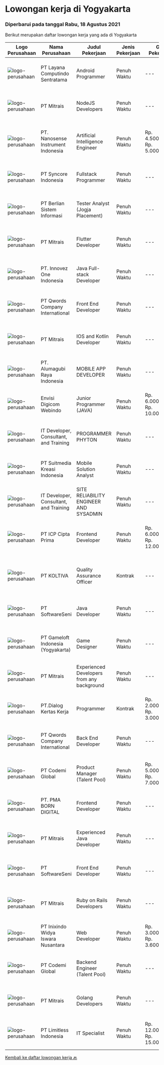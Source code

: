 
  # Lowongan kerja di Yogyakarta

  ### Diperbarui pada tanggal Rabu, 18 Agustus 2021

  Berikut merupakan daftar lowongan kerja yang ada di Yogyakarta

  |Logo Perusahaan | Nama Perusahaan | Judul Pekerjaan | Jenis Pekerjaan | Gaji Pekerjaan | Lokasi | Deskripsi | Tanggal diunggah | Pranala |
  | -------------- | --------------- | --------------- | --------- | --------- | -------------- | ------- | ----------- | ----------- |
  |![logo-perusahaan](https://image-service-cdn.seek.com.au/613f901daeb8be2d89c655ebdc2b9758473108d8/ee4dce1061f3f616224767ad58cb2fc751b8d2dc)|PT Layana Computindo Sentratama|Android Programmer|Penuh Waktu|---|Yogyakarta|Syarat: Menguasai pemrograman aplikasi Android, menggunakan Kotlin Menguasai Android Studio Memahami XML, Android SDK, Firebase, MySQL, Google API,...|Selasa, 17 Agustus 2021|https://www.jobstreet.co.id/id/job/android-programmer-3591126?token=0~2aa3cc73-6e94-49b7-9a83-109da8490103&sectionRank=1&jobId=jobstreet-id-job-3591126|
|![logo-perusahaan](https://image-service-cdn.seek.com.au/969b0c47f133a1e0155056a5d964c63953dd6304/ee4dce1061f3f616224767ad58cb2fc751b8d2dc)|PT Mitrais|NodeJS Developers|Penuh Waktu|---|Bali|Build your Career with Mitrais! We're urgently looking for experienced NodeJS Developers to be part of our team for an immediate start.Our client is a...|Senin, 16 Agustus 2021|https://www.jobstreet.co.id/id/job/nodejs-developers-3601182?token=0~2aa3cc73-6e94-49b7-9a83-109da8490103&sectionRank=2&jobId=jobstreet-id-job-3601182|
|![logo-perusahaan](https://image-service-cdn.seek.com.au/67567343348f4097c33cbda8e068a1010495e2e5/ee4dce1061f3f616224767ad58cb2fc751b8d2dc)|PT. Nanosense Instrument Indonesia|Artificial Intelligence Engineer|Penuh Waktu|Rp. 4.500.000-Rp. 5.000.000|Sleman|Your Role :• Solving complex problems using data-driven approach• Building predictive models and machine learning algorithms• Verifying and deploying...|Senin, 16 Agustus 2021|https://www.jobstreet.co.id/id/job/artificial-intelligence-engineer-3601743?token=0~2aa3cc73-6e94-49b7-9a83-109da8490103&sectionRank=3&jobId=jobstreet-id-job-3601743|
|![logo-perusahaan](https://image-service-cdn.seek.com.au/f66e19308d244eca3cf6778cd9ef51c4c4c6d355/ee4dce1061f3f616224767ad58cb2fc751b8d2dc)|PT Syncore Indonesia|Fullstack Programmer|Penuh Waktu|---|Yogyakarta|Kualifikasi: Pendidikan min. S1 jurusan Teknik Informasi atau linier Pernah terlibat dalam pengembangan aplikasi keuangan menguasai bahasa pemrograman...|Senin, 16 Agustus 2021|https://www.jobstreet.co.id/id/job/fullstack-programmer-3601385?token=0~2aa3cc73-6e94-49b7-9a83-109da8490103&sectionRank=4&jobId=jobstreet-id-job-3601385|
|![logo-perusahaan](https://image-service-cdn.seek.com.au/ccc0df9110fd5f01c647c290b339361a3aae7efb/ee4dce1061f3f616224767ad58cb2fc751b8d2dc)|PT Berlian Sistem Informasi|Tester Analyst (Jogja Placement)|Penuh Waktu|---|Yogyakarta|Minimum Requirements : Bachelor of Computer Science / Information System or equivalent professional experience in software development and testing At...|Senin, 16 Agustus 2021|https://www.jobstreet.co.id/id/job/tester-analyst-jogja-placement-3590211?token=0~2aa3cc73-6e94-49b7-9a83-109da8490103&sectionRank=5&jobId=jobstreet-id-job-3590211|
|![logo-perusahaan](https://image-service-cdn.seek.com.au/969b0c47f133a1e0155056a5d964c63953dd6304/ee4dce1061f3f616224767ad58cb2fc751b8d2dc)|PT Mitrais|Flutter Developer|Penuh Waktu|---|Bali|Build your Career with Mitrais !  We're looking for experienced Flutter Developer to be part of our team. What will you be doing?  Liase with...|Senin, 16 Agustus 2021|https://www.jobstreet.co.id/id/job/flutter-developer-3601166?token=0~2aa3cc73-6e94-49b7-9a83-109da8490103&sectionRank=6&jobId=jobstreet-id-job-3601166|
|![logo-perusahaan](https://image-service-cdn.seek.com.au/b298687ae02f9798573838624580ad51c34fe2f1/ee4dce1061f3f616224767ad58cb2fc751b8d2dc)|PT. Innovez One Indonesia|Java Full-stack Developer|Penuh Waktu|---|Jakarta Raya|We are looking for a dynamic and talented Java Full Stack Developer with strong OOAD background to join our global team. You will work in a SCRUM team...|Selasa, 17 Agustus 2021|https://www.jobstreet.co.id/id/job/java-full-stack-developer-3602285?token=0~2aa3cc73-6e94-49b7-9a83-109da8490103&sectionRank=7&jobId=jobstreet-id-job-3602285|
|![logo-perusahaan](https://image-service-cdn.seek.com.au/aea0d289c424aa6d3a94988c859ad854e0b0d758/ee4dce1061f3f616224767ad58cb2fc751b8d2dc)|PT Qwords Company International|Front End Developer|Penuh Waktu|---|Sleman|Job Description Participate in the entire application life cycle, focusing on coding and debugging Write clean code to develop responsive web design...|Minggu, 15 Agustus 2021|https://www.jobstreet.co.id/id/job/front-end-developer-3594982?token=0~2aa3cc73-6e94-49b7-9a83-109da8490103&sectionRank=8&jobId=jobstreet-id-job-3594982|
|![logo-perusahaan](https://image-service-cdn.seek.com.au/969b0c47f133a1e0155056a5d964c63953dd6304/ee4dce1061f3f616224767ad58cb2fc751b8d2dc)|PT Mitrais|IOS and Kotlin Developer|Penuh Waktu|---|Bali|Build your Career with Mitrais !  We're looking for experienced iOS and Kotlin Developer to be part of our team. What will you be doing?  Liase with...|Senin, 16 Agustus 2021|https://www.jobstreet.co.id/id/job/ios-and-kotlin-developer-3601171?token=0~2aa3cc73-6e94-49b7-9a83-109da8490103&sectionRank=9&jobId=jobstreet-id-job-3601171|
|![logo-perusahaan](https://image-service-cdn.seek.com.au/9328c57511f92a9f992df30ec9addcc1f6a62e42/ee4dce1061f3f616224767ad58cb2fc751b8d2dc)|PT. Alumagubi Raya Indonesia|MOBILE APP DEVELOPER|Penuh Waktu|---|Jakarta Raya|Candidate must possess at least Bachelor's Degree in Engineering (Computer/Telecommunication) or equivalent. At least 2 Year(s) of working experience...|Senin, 16 Agustus 2021|https://www.jobstreet.co.id/id/job/mobile-app-developer-3601373?token=0~2aa3cc73-6e94-49b7-9a83-109da8490103&sectionRank=10&jobId=jobstreet-id-job-3601373|
|![logo-perusahaan](https://image-service-cdn.seek.com.au/0c7a46ab4ff060997a35d4660818dd092ee12591/ee4dce1061f3f616224767ad58cb2fc751b8d2dc)|Envisi Digicom Webindo|Junior Programmer (JAVA)|Penuh Waktu|Rp. 6.000.000-Rp. 10.000.000|Jakarta Raya|Syarat &amp; Deskripsi Pekerjaan Memiliki pengalaman minimal : 2 tahun bekerja sebagai programmer Menguasai Java EE, JSP, Servlets, XML, SQL, Spring...|Minggu, 15 Agustus 2021|https://www.jobstreet.co.id/id/job/junior-programmer-java-3601035?token=0~2aa3cc73-6e94-49b7-9a83-109da8490103&sectionRank=11&jobId=jobstreet-id-job-3601035|
|![logo-perusahaan](https://image-service-cdn.seek.com.au/fa3efeecb6c0b46d958fcdf219f88ea1b5e02f67/ee4dce1061f3f616224767ad58cb2fc751b8d2dc)|IT Developer, Consultant, and Training|PROGRAMMER PHYTON|Penuh Waktu|---|Yogyakarta|Tugas dan tanggung jawab: Menggunakan REST API di python dari aplikasi Mengkomunikasikan progress pengerjaan tugas dengan efektif Maintain...|Sabtu, 14 Agustus 2021|https://www.jobstreet.co.id/id/job/programmer-phyton-3600962?token=0~2aa3cc73-6e94-49b7-9a83-109da8490103&sectionRank=12&jobId=jobstreet-id-job-3600962|
|![logo-perusahaan](https://image-service-cdn.seek.com.au/d1d6d9e7af7147dee7b7111b97e67641fcf252e0/ee4dce1061f3f616224767ad58cb2fc751b8d2dc)|PT Suitmedia Kreasi Indonesia|Mobile Solution Analyst|Penuh Waktu|---|Jakarta Raya|Role: You will analyze, design, and deliver high-quality mobile applications. Responsibilities: Conduct research to understand what clients need and...|Jumat, 13 Agustus 2021|https://www.jobstreet.co.id/id/job/mobile-solution-analyst-3593010?token=0~2aa3cc73-6e94-49b7-9a83-109da8490103&sectionRank=13&jobId=jobstreet-id-job-3593010|
|![logo-perusahaan](https://image-service-cdn.seek.com.au/fa3efeecb6c0b46d958fcdf219f88ea1b5e02f67/ee4dce1061f3f616224767ad58cb2fc751b8d2dc)|IT Developer, Consultant, and Training|SITE RELIABILITY ENGINEER AND SYSADMIN|Penuh Waktu|---|Yogyakarta|What You Will Do Fabricate tools to reduce occurrences of errors and improve customer experience Build script to automate operational and deployment...|Senin, 16 Agustus 2021|https://www.jobstreet.co.id/id/job/site-reliability-engineer-and-sysadmin-3601150?token=0~2aa3cc73-6e94-49b7-9a83-109da8490103&sectionRank=14&jobId=jobstreet-id-job-3601150|
|![logo-perusahaan](https://image-service-cdn.seek.com.au/93e6dad843d24e4594bfcaa869dd5928ad23e0e4/ee4dce1061f3f616224767ad58cb2fc751b8d2dc)|PT ICP Cipta Prima|Frontend Developer|Penuh Waktu|Rp. 6.000.000-Rp. 12.000.000|Yogyakarta|Persyaratan- Mampu menghasilkan kode berkualitas tinggi &amp; terukur- Pemahaman yang baik tentang UI responsif- Pemahaman yang baik tentang aliran...|Minggu, 15 Agustus 2021|https://www.jobstreet.co.id/id/job/frontend-developer-3595511?token=0~2aa3cc73-6e94-49b7-9a83-109da8490103&sectionRank=15&jobId=jobstreet-id-job-3595511|
|![logo-perusahaan](https://image-service-cdn.seek.com.au/c722a803b1d921d6d97b57b4df8a14b7a3bb09c5/ee4dce1061f3f616224767ad58cb2fc751b8d2dc)|PT KOLTIVA|Quality Assurance Officer|Kontrak|---|Yogyakarta|Melakukan pengujian dan dokumentasi aplikasi serta memberi pelatihan kepada pengguna aplikasi. Berhubungan dengan tim internal (misalnya pengembang...|Kamis, 12 Agustus 2021|https://www.jobstreet.co.id/id/job/quality-assurance-officer-3592270?token=0~2aa3cc73-6e94-49b7-9a83-109da8490103&sectionRank=16&jobId=jobstreet-id-job-3592270|
|![logo-perusahaan](https://image-service-cdn.seek.com.au/c05a3e3e627c08dd9cbb310c1a48f4a5a42787b6/ee4dce1061f3f616224767ad58cb2fc751b8d2dc)|PT SoftwareSeni|Java Developer|Penuh Waktu|---|Yogyakarta|SoftwareSeni is a Software Development Company based in Yogyakarta &amp; Sydney, Australia. We have been designing and developing phone apps,...|Senin, 16 Agustus 2021|https://www.jobstreet.co.id/id/job/java-developer-3601098?token=0~2aa3cc73-6e94-49b7-9a83-109da8490103&sectionRank=17&jobId=jobstreet-id-job-3601098|
|![logo-perusahaan](https://image-service-cdn.seek.com.au/e71d517696b76186b066fae7807098ca294c66fd/ee4dce1061f3f616224767ad58cb2fc751b8d2dc)|PT Gameloft Indonesia (Yogyakarta)|Game Designer|Penuh Waktu|---|Yogyakarta|Job DescriptionFrom the beginning of your journey with us you will: Conceptualize and design new features for world class mobile games Work on action...|Jumat, 13 Agustus 2021|https://www.jobstreet.co.id/id/job/game-designer-3593233?token=0~2aa3cc73-6e94-49b7-9a83-109da8490103&sectionRank=18&jobId=jobstreet-id-job-3593233|
|![logo-perusahaan](https://image-service-cdn.seek.com.au/969b0c47f133a1e0155056a5d964c63953dd6304/ee4dce1061f3f616224767ad58cb2fc751b8d2dc)|PT Mitrais|Experienced Developers from any background|Penuh Waktu|---|Bali|Build your Career with Mitrais !  We're looking for experienced Software Engineers from any background to be part of our team.  What will you...|Senin, 16 Agustus 2021|https://www.jobstreet.co.id/id/job/experienced-developers-from-any-background-3601164?token=0~2aa3cc73-6e94-49b7-9a83-109da8490103&sectionRank=19&jobId=jobstreet-id-job-3601164|
|![logo-perusahaan](https://image-service-cdn.seek.com.au/ff483d2b6f19b91184401d751dabe60fa1c98adb/ee4dce1061f3f616224767ad58cb2fc751b8d2dc)|PT.Dialog Kertas Kerja|Programmer|Kontrak|Rp. 2.000.000-Rp. 3.000.000|Yogyakarta|Back End Programmer :Deskripsi Pekerjaan : Membuat spesifikasi teknis dari suatu program (software), aplikasi atau sistem; Melakukan perancangan dan...|Kamis, 12 Agustus 2021|https://www.jobstreet.co.id/id/job/programmer-3587369?token=0~2aa3cc73-6e94-49b7-9a83-109da8490103&sectionRank=20&jobId=jobstreet-id-job-3587369|
|![logo-perusahaan](https://image-service-cdn.seek.com.au/aea0d289c424aa6d3a94988c859ad854e0b0d758/ee4dce1061f3f616224767ad58cb2fc751b8d2dc)|PT Qwords Company International|Back End Developer|Penuh Waktu|---|Sleman|Qwords is an IT company with more than 15 years of experience in providing hosting management, cloud &amp; data center solutions, and domain name...|Minggu, 15 Agustus 2021|https://www.jobstreet.co.id/id/job/back-end-developer-3594977?token=0~2aa3cc73-6e94-49b7-9a83-109da8490103&sectionRank=21&jobId=jobstreet-id-job-3594977|
|![logo-perusahaan](https://image-service-cdn.seek.com.au/8149326804c05fbb07b7e748fec1155fc8788f12/ee4dce1061f3f616224767ad58cb2fc751b8d2dc)|PT Codemi Global|Product Manager (Talent Pool)|Penuh Waktu|Rp. 5.000.000-Rp. 7.000.000|Yogyakarta|Working in Yogyakarta but willing to business travel to Jakarta At least 3 years of experience in Product Management Experience in Mobile App Product...|Jumat, 13 Agustus 2021|https://www.jobstreet.co.id/id/job/product-manager-talent-pool-3592935?token=0~2aa3cc73-6e94-49b7-9a83-109da8490103&sectionRank=22&jobId=jobstreet-id-job-3592935|
|![logo-perusahaan](https://image-service-cdn.seek.com.au/b06d4c41949c7f6fab191a47bd15ecde816cdbde/ee4dce1061f3f616224767ad58cb2fc751b8d2dc)|PT. PMA BORN DIGITAL|Frontend Developer|Penuh Waktu|---|Yogyakarta|We are looking for a frontend developer: You have expert knowledge of JavaScript, HTML/CSS and CSS preprocessors (SASS) You have experience with...|Sabtu, 14 Agustus 2021|https://www.jobstreet.co.id/id/job/frontend-developer-3589759?token=0~2aa3cc73-6e94-49b7-9a83-109da8490103&sectionRank=23&jobId=jobstreet-id-job-3589759|
|![logo-perusahaan](https://image-service-cdn.seek.com.au/969b0c47f133a1e0155056a5d964c63953dd6304/ee4dce1061f3f616224767ad58cb2fc751b8d2dc)|PT Mitrais|Experienced Java Developer|Penuh Waktu|---|Bali|Build your Career with Mitrais!  We have clients who are urgently looking for Experienced Java developers for an immediate start. What will you be...|Senin, 16 Agustus 2021|https://www.jobstreet.co.id/id/job/experienced-java-developer-3601163?token=0~2aa3cc73-6e94-49b7-9a83-109da8490103&sectionRank=24&jobId=jobstreet-id-job-3601163|
|![logo-perusahaan](https://image-service-cdn.seek.com.au/c05a3e3e627c08dd9cbb310c1a48f4a5a42787b6/ee4dce1061f3f616224767ad58cb2fc751b8d2dc)|PT SoftwareSeni|Front End Developer|Penuh Waktu|---|Yogyakarta|SoftwareSeni is a Software Development Company based in Yogyakarta &amp; Sydney, Australia. We have been designing and developing phone apps,...|Jumat, 13 Agustus 2021|https://www.jobstreet.co.id/id/job/front-end-developer-3592556?token=0~2aa3cc73-6e94-49b7-9a83-109da8490103&sectionRank=25&jobId=jobstreet-id-job-3592556|
|![logo-perusahaan](https://image-service-cdn.seek.com.au/969b0c47f133a1e0155056a5d964c63953dd6304/ee4dce1061f3f616224767ad58cb2fc751b8d2dc)|PT Mitrais|Ruby on Rails Developers|Penuh Waktu|---|Bali|Build your Career with Mitrais ! We're urgently looking for experienced Ruby On Rails  Developers to be part of our team for an immediate...|Kamis, 12 Agustus 2021|https://www.jobstreet.co.id/id/job/ruby-on-rails-developers-3598722?token=0~2aa3cc73-6e94-49b7-9a83-109da8490103&sectionRank=26&jobId=jobstreet-id-job-3598722|
|![logo-perusahaan](https://image-service-cdn.seek.com.au/517d13e469b6266fbbf8bfe0dea8e6ee1a5d07b3/ee4dce1061f3f616224767ad58cb2fc751b8d2dc)|PT Inixindo Widya Iswara Nusantara|Web Developer|Penuh Waktu|Rp. 3.000.000-Rp. 3.600.000|Yogyakarta|Mengembangkan aplikasi internal perusahaan Melakukan test integrasi sistem Mengembangkan aplikasi berbasis web  Persyaratan Minimal D3 Teknik...|Jumat, 13 Agustus 2021|https://www.jobstreet.co.id/id/job/web-developer-3592650?token=0~2aa3cc73-6e94-49b7-9a83-109da8490103&sectionRank=27&jobId=jobstreet-id-job-3592650|
|![logo-perusahaan](https://image-service-cdn.seek.com.au/8149326804c05fbb07b7e748fec1155fc8788f12/ee4dce1061f3f616224767ad58cb2fc751b8d2dc)|PT Codemi Global|Backend Engineer (Talent Pool)|Penuh Waktu|---|Sleman|Codemi is a web based Learning Management System (LMS) that enable company to manage online training programs for employees and partners to improve...|Jumat, 13 Agustus 2021|https://www.jobstreet.co.id/id/job/backend-engineer-talent-pool-3599968?token=0~2aa3cc73-6e94-49b7-9a83-109da8490103&sectionRank=28&jobId=jobstreet-id-job-3599968|
|![logo-perusahaan](https://image-service-cdn.seek.com.au/969b0c47f133a1e0155056a5d964c63953dd6304/ee4dce1061f3f616224767ad58cb2fc751b8d2dc)|PT Mitrais|Golang Developers|Penuh Waktu|---|Bali|Build your Career with Mitrais!We're looking for experienced Golang Developers to be part of our team. What will you be doing? Liaising with...|Kamis, 12 Agustus 2021|https://www.jobstreet.co.id/id/job/golang-developers-3587780?token=0~2aa3cc73-6e94-49b7-9a83-109da8490103&sectionRank=29&jobId=jobstreet-id-job-3587780|
|![logo-perusahaan](https://image-service-cdn.seek.com.au/2be73fa00e029df249b86e389af90eecf405b3b5/ee4dce1061f3f616224767ad58cb2fc751b8d2dc)|PT Limitless Indonesia|IT Specialist|Penuh Waktu|Rp. 12.000.000-Rp. 15.000.000|Yogyakarta|The CompanyKeywords Studios is an international service provider in the global video games industry with studios in Madrid, Dublin, London, Barcelona,...|Rabu, 11 Agustus 2021|https://www.jobstreet.co.id/id/job/it-specialist-3598331?token=0~2aa3cc73-6e94-49b7-9a83-109da8490103&sectionRank=30&jobId=jobstreet-id-job-3598331|


  [Kembali ke daftar lowongan kerja 🔙](../README.md#daftar-lowongan-kerja)
  